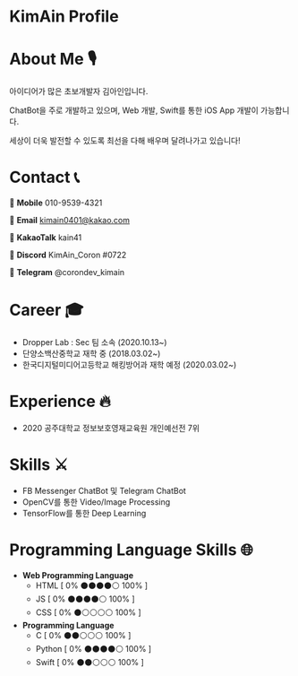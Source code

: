 # KimAin Profile

# About Me 🎙

아이디어가 많은 초보개발자 김아인입니다.

ChatBot을 주로 개발하고 있으며, Web 개발, Swift를 통한 iOS App 개발이 가능합니다.

세상이 더욱 발전할 수 있도록 최선을 다해 배우며 달려나가고 있습니다!

# Contact 📞

📱 **Mobile** 010-9539-4321

📧 **Email** kimain0401@kakao.com

💬 **KakaoTalk** kain41

🔨 **Discord** KimAin_Coron #0722

🔧 **Telegram** @corondev_kimain

# Career 🎓

- Dropper Lab : Sec 팀 소속 (2020.10.13~)
- 단양소백산중학교 재학 중 (2018.03.02~)
- 한국디지털미디어고등학교 해킹방어과 재학 예정 (2020.03.02~)

# Experience 🔥

- 2020 공주대학교 정보보호영재교육원 개인예선전 7위

# Skills ⚔️

- FB Messenger ChatBot 및 Telegram ChatBot
- OpenCV를 통한 Video/Image Processing
- TensorFlow를 통한 Deep Learning

# Programming Language Skills 🌐

- **Web Programming Language**
    - HTML [ 0% ⚫️⚫️⚫️⚫️⚪️ 100% ]
    - JS [ 0% ⚫️⚫️⚫️⚫️⚪️ 100% ]
    - CSS [ 0% ⚫️⚪️⚪️⚪️⚪️ 100% ]
- **Programming Language**
    - C [ 0% ⚫️⚫️⚪️⚪️⚪️ 100% ]
    - Python [ 0% ⚫️⚫️⚫️⚫️⚪️ 100% ]
    - Swift [ 0% ⚫️⚫️⚪️⚪️⚪️ 100% ]